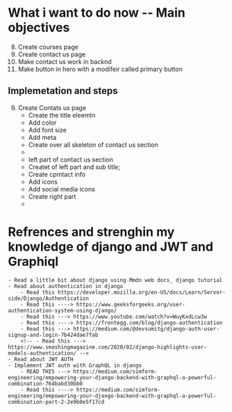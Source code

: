 # What i want to do now -- Main objectives

8. Create courses page
9. Create contact us page
10. Make contact us work in backnd
11. Make button in hero with a modifeir called primary button

## Implemetation and steps

9. Create Contats us page
   - Create the title eleemtn
   - Add color
   - Add font size
   - Add meta
   - Create over all skeleton of contact us section
   -
   - left part of contact us section
   - Createt of left part and sub title;
   - Create cpmtact info
   - Add icons
   - Add social media icons
   - Create right part
   -

# Refrences and strenghin my knowledge of django and JWT and Graphiql

    - Read a little bit about django using Mmdn web docs_ django tutorial
    - Read about authentication in django
        - Read this https://developer.mozilla.org/en-US/docs/Learn/Server-side/Django/Authentication
        - Read this ----> https://www.geeksforgeeks.org/user-authentication-system-using-django/
        - Read this ---> https://www.youtube.com/watch?v=WuyKxdLcw3w
        - Read this ----> https://frontegg.com/blog/django-authentication
        - Read this ---> https://medium.com/@devsumitg/django-auth-user-signup-and-login-7b424dae7fab
        <!-- - Read this ---> https://www.smashingmagazine.com/2020/02/django-highlights-user-models-authentication/ -->
    - Read about JWT AUTH
    - Implement JWT auth with GraphQL in django
        - READ THIS ---> https://medium.com/simform-engineering/empowering-your-django-backend-with-graphql-a-powerful-combination-764babd30bb0
        - Read this ----> https://medium.com/simform-engineering/empowering-your-django-backend-with-graphql-a-powerful-combination-part-2-2e9b0e5f17cd
